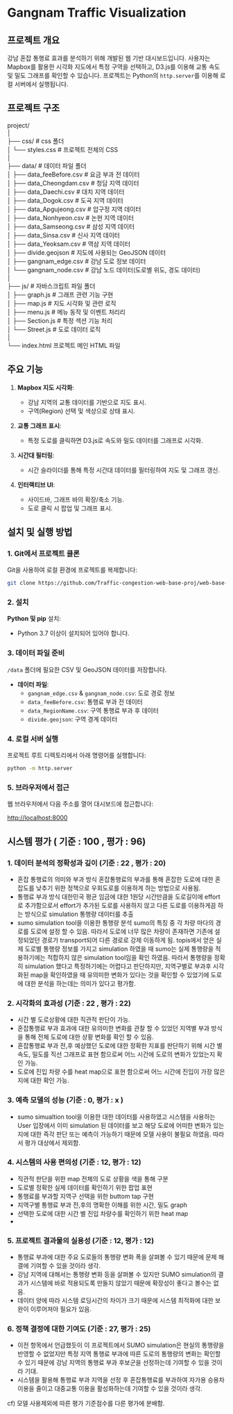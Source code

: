 # Gangnam Traffic Visualization

## 프로젝트 개요

강남 혼잡 통행료 효과를 분석하기 위해 개발된 웹 기반 대시보드입니다. 사용자는 Mapbox를 활용한 시각화 지도에서 특정 구역을 선택하고, D3.js를 이용해 교통 속도 및 밀도 그래프를 확인할 수 있습니다. 프로젝트는 Python의 `http.server`를 이용해 로컬 서버에서 실행됩니다.

## 프로젝트 구조

project/  
│  
├── css/ # css 폴더  
│ └── styles.css # 프로젝트 전체의 CSS  
│  
├── data/ # 데이터 파일 폴더  
│ ├── data_feeBefore.csv # 요금 부과 전 데이터  
│ ├── data_Cheongdam.csv # 청담 지역 데이터  
│ ├── data_Daechi.csv # 대치 지역 데이터  
│ ├── data_Dogok.csv # 도곡 지역 데이터  
│ ├── data_Apgujeong.csv # 압구정 지역 데이터  
│ ├── data_Nonhyeon.csv # 논현 지역 데이터  
│ ├── data_Samseong.csv # 삼성 지역 데이터  
│ ├── data_Sinsa.csv # 신사 지역 데이터  
│ ├── data_Yeoksam.csv # 역삼 지역 데이터  
│ ├── divide.geojson # 지도에 사용되는 GeoJSON 데이터  
│ ├── gangnam_edge.csv # 강남 도로 정보 데이터  
│ └── gangnam_node.csv # 강남 노드 데이터(도로별 위도, 경도 데이터)  
│  
├── js/ # 자바스크립트 파일 폴더  
│ ├── graph.js # 그래프 관련 기능 구현  
│ ├── map.js # 지도 시각화 및 관련 로직  
│ ├── menu.js # 메뉴 동작 및 이벤트 처리리  
│ ├── Section.js # 특정 섹션 기능 처리  
│ └── Street.js # 도로 데이터 로직  
│  
└── index.html 프로젝트 메인 HTML 파일

## 주요 기능

1. **Mapbox 지도 시각화**:

   - 강남 지역의 교통 데이터를 기반으로 지도 표시.
   - 구역(Region) 선택 및 색상으로 상태 표시.

2. **교통 그래프 표시**:

   - 특정 도로를 클릭하면 D3.js로 속도와 밀도 데이터를 그래프로 시각화.

3. **시간대 필터링**:

   - 시간 슬라이더를 통해 특정 시간대 데이터를 필터링하여 지도 및 그래프 갱신.

4. **인터랙티브 UI**:
   - 사이드바, 그래프 바의 확장/축소 기능.
   - 도로 클릭 시 팝업 및 그래프 표시.

## 설치 및 실행 방법

### 1. Git에서 프로젝트 클론

Git을 사용하여 로컬 환경에 프로젝트를 복제합니다:

```bash
git clone https://github.com/Traffic-congestion-web-base-proj/web-base-visualization.git
```

### 2. 설치

**Python 및 pip** 설치:

- Python 3.7 이상이 설치되어 있어야 합니다.

### 3. 데이터 파일 준비

`/data` 폴더에 필요한 CSV 및 GeoJSON 데이터를 저장합니다.

- **데이터 파일**:
  - `gangnam_edge.csv` & `gangnam_node.csv`: 도로 경로 정보
  - `data_feeBefore.csv`: 통행료 부과 전 데이터
  - `data_RegionName.csv`: 구역 통행료 부과 후 데이터
  - `divide.geojson`: 구역 경계 데이터

### 4. 로컬 서버 실행

프로젝트 루트 디렉토리에서 아래 명령어를 실행합니다:

```bash
python -m http.server
```

### 5. 브라우저에서 접근

웹 브라우저에서 다음 주소를 열어 대시보드에 접근합니다:

[http://localhost:8000](http://localhost:8000)

## 시스템 평가 ( 기준 : 100 , 평가 : 96)

### 1. 데이터 분석의 정확성과 깊이 (기준 : 22 , 평가 : 20)

- 혼잡 통행료의 의미와 부과 방식
  혼잡통행료의 부과를 통해 혼잡한 도로에 대한 혼잡도를 낮추기 위한 정책으로 우회도로를 이용하게 하는 방법으로 사용됨.
- 통행료 부과 방식
  대한민국 평균 임금에 대한 1원당 시간만큼을 도로길이에 effort로 추가함으로서 effort가 추가된 도로를 사용하지 않고 다른 도로를 이용하게끔 하는 방식으로 simulation 통행량 데이터를 추출
- sumo simulation tool을 이용한 통행량 분석
  sumo의 특징 중 각 차량 마다의 경로를 도로에 설정 할 수 있음.
  따라서 도로에 너무 많은 차량이 존재하면 기존에 설정되었던 경로가 transport되어 다른 경로로 강제 이동하게 됨.
  topis에서 얻은 실제 도로별 통행량 정보를 가지고 simulation 하였을 때 sumo는 실제 통행량을 적용하기에는 적합하지 않은 simulation tool임을 확인 하였음. 따라서 통행량을 정확히 simulation 했다고 특정하기에는 어렵다고 판단하지만, 지역구별로 부과후 시각화된 map을 확인하였을 때 유의미한 변화가 있다는 것을 확인할 수 있었기에 도로에 대한 분석을 하는데는 의미가 있다고 평가함.

### 2. 시각화의 효과성 (기준 : 22 , 평가 : 22)

- 시간 별 도로상황에 대한 직관적 판단이 가능.
- 혼잡통행료 부과 효과에 대한 유의미한 변화를 관찰 할 수 있었던 지역별 부과 방식을 통해 전체 도로에 대한 상황 변화를 확인 할 수 있음.
- 혼잡통행료 부과 전,후 예상했던 도로에 대한 정확한 지표를 판단하기 위해 시간 별 속도, 밀도를 직선 그래프로 표현 함으로써 어느 시간에 도로의 변화가 있었는지 확인 가능.
- 도로에 진입 차량 수를 heat map으로 표현 함으로써 어느 시간에 진입이 가장 많은지에 대한 확인 가능.

### 3. 예측 모델의 성능 (기준 : 0, 평가 : x )

- sumo simualtion tool을 이용한 대한 데이터를 사용하였고 시스템을 사용하는 User 입장에서 이미 simulation 된 데이터를 보고 해당 도로에 어떠한 변화가 있는지에 대한 즉각 판단 또는 예측이 가능하기 때문에 모델 사용이 불필요 하였음. 따라서 평가 대상에서 제외함.

### 4. 시스템의 사용 편의성 (기준 : 12, 평가 : 12)

- 직관적 판단을 위한 map 전체의 도로 상황을 색을 통해 구분
- 도로별 정확한 실제 데이터를 확인하기 위한 팝업 표현
- 통행료를 부과할 지역구 선택을 위한 buttom tap 구현
- 지역구별 통행료 부과 전,후의 명확한 이해를 위한 시간, 밀도 graph
- 선택한 도로에 대한 시간 별 진입 차량수를 확인하기 위한 heat map
-

### 5. 프로젝트 결과물의 실용성 (기준 : 12, 평가 : 12)

- 통행료 부과에 대한 주요 도로들의 통행량 변화 폭을 살펴볼 수 있기 때문에 문제 해결에 기여할 수
  있을 것이라 생각.
- 강남 지역에 대해서는 통행량 변화 등을 살펴볼 수 있지만 SUMO simulation의 결과가 시스템에 바로
  적용되도록 만들지 않았기 때문에 확장성이 좋다고 볼수는 없음.
- 데이터 양에 따라 시스템 로딩시간의 차이가 크기 때문에 시스템 최적화에 대한 보완이 이루어져야
  필요가 있음.

### 6. 정책 결정에 대한 기여도 (기준 : 27, 평가 : 25)

- 이전 항목에서 언급했듯이 이 프로젝트에서 SUMO simulation은 현실의 통행량을 반영할 수 없었지만
  특정 지역 통행료 부과에 따른 도로의 통행량의 변화는 확인할 수 있기 때문에 강남 지역의 통행료
  부과 후보군을 선정하는데 기여할 수 있을 것이라 기대.
- 시스템을 활용해 통행료 부과 지역을 선정 후 혼잡통행료를 부과하여 자가용 승용차 이용을 줄이고
  대중교통 이용을 활성화하는데 기여할 수 있을 것이라 생각.

cf) 모델 사용제외에 따른 평가 기준점수를 다른 평가에 분배함.
